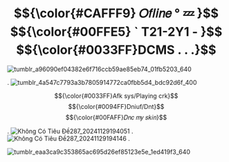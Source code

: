 # $${\color{#CAFFF9} 𝑂𝑓𝑙𝑖𝑛𝑒 ° 💤 }$$ $${\color{#00FFE5} ` T21-2Y1 - }$$ $${\color{#0033FF}DCMS . . .}$$

![tumblr_a96090ef04382e6f716ccb59ae85eb74_01fb5203_640](https://github.com/user-attachments/assets/cdab2a72-c1ec-4b8d-9551-d8df555fc967)

. ![tumblr_4a547c7793a3b7805914772ca0fbb5d4_bdc92d6f_400](https://github.com/user-attachments/assets/8aaba9ad-de9a-448a-a74c-c99d8cb6b678)

$${\color{#0033FF}Afk sys/Playing crk}$$ $${\color{#0094FF}Dniuf/Dnt}$$ $${\color{#00FAFF}𝐷𝑛𝑐 𝑚𝑦 𝑠𝑘𝑖𝑛}$$

. ![Không Có Tiêu Đề287_20241129194051](https://github.com/user-attachments/assets/c3c05a8f-5b4b-4a13-96cf-d51a47234620)            .    ![Không Có Tiêu Đề287_20241129194146](https://github.com/user-attachments/assets/70af4189-4a39-4703-b930-d8956443137e) . 

![tumblr_eaa3ca9c353865ac695d26ef85123e5e_1ed419f3_640](https://github.com/user-attachments/assets/85e56713-678f-4669-9db8-78c67b65d366)


